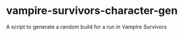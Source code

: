 # vampire-survivors-character-gen
A script to generate a random build for a run in Vampire Survivors
